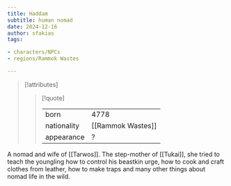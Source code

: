 ```yaml
---
title: Haddam
subtitle: human nomad
date: 2024-12-16
author: sfakias
tags:

- characters/NPCs
- regions/Rammok Wastes

---
```

> [!attributes]
> 
> > [!quote]
> >
> > | | |
> > | --- | --- |
> > | born | 4778 |
> > | nationality | [[Rammok Wastes]] |
> > | appearance | ? |

A nomad and wife of [[Tarwos]]. The step-mother of [[Tukai]], she tried to teach the youngling how to control his beastkin urge, how to cook and craft clothes from leather, how to make traps and many other things about nomad life in the wild.